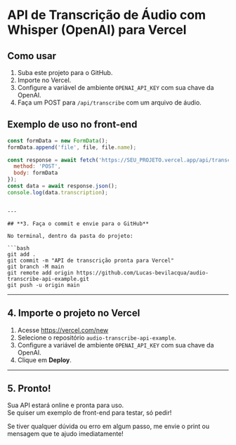 
# API de Transcrição de Áudio com Whisper (OpenAI) para Vercel

## Como usar

1. Suba este projeto para o GitHub.
2. Importe no Vercel.
3. Configure a variável de ambiente `OPENAI_API_KEY` com sua chave da OpenAI.
4. Faça um POST para `/api/transcribe` com um arquivo de áudio.

## Exemplo de uso no front-end

```js
const formData = new FormData();
formData.append('file', file, file.name);

const response = await fetch('https://SEU_PROJETO.vercel.app/api/transcribe', {
  method: 'POST',
  body: formData
});
const data = await response.json();
console.log(data.transcription);
```
```

---

## **3. Faça o commit e envie para o GitHub**

No terminal, dentro da pasta do projeto:

```bash
git add .
git commit -m "API de transcrição pronta para Vercel"
git branch -M main
git remote add origin https://github.com/Lucas-bevilacqua/audio-transcribe-api-example.git
git push -u origin main
```

---

## **4. Importe o projeto no Vercel**

1. Acesse https://vercel.com/new
2. Selecione o repositório `audio-transcribe-api-example`.
3. Configure a variável de ambiente `OPENAI_API_KEY` com sua chave da OpenAI.
4. Clique em **Deploy**.

---

## **5. Pronto!**

Sua API estará online e pronta para uso.  
Se quiser um exemplo de front-end para testar, só pedir!

Se tiver qualquer dúvida ou erro em algum passo, me envie o print ou mensagem que te ajudo imediatamente!
